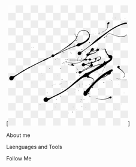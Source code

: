 [![Hesder](https://github.com/nikita046/nikitaemelyanovy/blob/main/header.png)]

About me



Laenguages and Tools

Follow Me